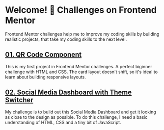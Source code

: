 # Welcome! 👋 Challenges on Frontend Mentor

Frontend Mentor challenges help me to improve my coding skills by building realistic projects, that take my coding skills to the next level.

## [01. QR Code Component](https://github.com/kanishkasubash/frontend-mentor-challenges/tree/main/qr-code-component)

This is my first project in Frontend Mentor challenges. A perfect biginner challenge with HTML and CSS. The card layout doesn't shift, so it's ideal to learn about building responsive layouts.

## [02. Social Media Dashboard with Theme Switcher](https://github.com/kanishkasubash/frontend-mentor-challenges/tree/main/social-media-dashboard)

My challenge is to build out this Social Media Dashboard and get it looking as close to the design as possible. To do this challenge, I need a basic understanding of HTML, CSS and a tiny bit of JavaScript.
